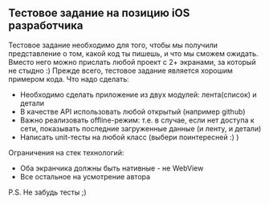 ## **Тестовое задание на позицию iOS разработчика**
Тестовое задание необходимо для того, чтобы мы получили представление о том, какой код ты пишешь, и что мы сможем ожидать. Вместо него можно прислать любой проект с 2+ экранами, за который не стыдно :)
Прежде всего, тестовое задание является хорошим примером кода.
Что надо сделать:
* Необходимо сделать приложение из двух модулей: лента(список) и детали
* В качестве API использовать любой открытый (например github)
* Важно реализовать offline-режим: т.е. в случае, если нет доступа к сети, показывать последние загруженные данные (и ленту, и детали)
* Написать unit-тесты на любой класс (выбери поинтересней :) )

Ограничения на стек технологий:
* Оба экранчика должны быть нативные - не WebView
* Все остальное на усмотрение автора

P.S. Не забудь тесты ;)